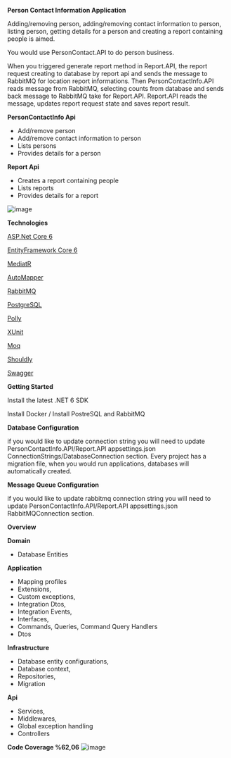                 																		
**Person Contact Information Application**

Adding/removing person, adding/removing contact information to person, listing person, getting details for a person and creating a report containing people is aimed.

You would use PersonContact.API to do person business.

When you triggered generate report method in Report.API,  the report request creating to database by report api and sends the message to RabbitMQ for location report informations.
Then PersonContactInfo.API reads message from RabbitMQ, selecting counts from database and sends back message to RabbitMQ take for Report.API.
Report.API reads the message, updates report request state and saves report result.

**PersonContactInfo Api**

* Add/remove person
* Add/remove contact information to person
* Lists persons
* Provides details for a person

**Report Api**

* Creates a report containing people
* Lists reports
* Provides details for a report

![image](https://user-images.githubusercontent.com/43716821/173297766-dff32fce-2fba-463e-9ee6-744b7c0a4195.png)


**Technologies**

[ASP.Net Core 6](https://docs.microsoft.com/en-us/aspnet/core/introduction-to-aspnet-core?view=aspnetcore-6.0)

[EntityFramework Core 6](https://docs.microsoft.com/en-us/ef/core/)

[MediatR](https://github.com/jbogard/MediatR)

[AutoMapper](https://automapper.org/)

[RabbitMQ](https://www.rabbitmq.com/)

[PostgreSQL](https://www.postgresql.org/)

[Polly](http://www.thepollyproject.org/)

[XUnit](https://xunit.net/)

[Moq](https://github.com/moq)

[Shouldly](https://github.com/shouldly/shouldly)

[Swagger](https://swagger.io/)

**Getting Started**

Install the latest .NET 6 SDK

Install Docker / Install PostreSQL and RabbitMQ

**Database Configuration**

if you would like to update connection string you will need to update PersonContactInfo.API/Report.API appsettings.json ConnectionStrings/DatabaseConnection section. Every project has a migration file, when you would run applications, databases will automatically created.

**Message Queue Configuration**

if you would like to update rabbitmq connection string you will need to update PersonContactInfo.API/Report.API appsettings.json RabbitMQConnection section.


**Overview**

**Domain**

* Database Entities

**Application**

* Mapping profiles
* Extensions,
* Custom exceptions,
* Integration Dtos,
* Integration Events,
* Interfaces,
* Commands, Queries, Command  Query Handlers
* Dtos

**Infrastructure**

* Database entity configurations,
* Database context,
* Repositories,
* Migration

**Api**

* Services,
* Middlewares,
* Global exception handling
* Controllers

**Code Coverage %62,06**
![image](https://user-images.githubusercontent.com/43716821/173254827-fe91a406-2ffb-449b-a959-001f771fdb5c.png)

